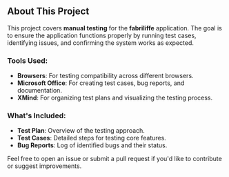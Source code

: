 ## About This Project

This project covers **manual testing** for the **fabriliffe** application. The goal is to ensure the application functions properly by running test cases, identifying issues, and confirming the system works as expected.

### Tools Used:
- **Browsers**: For testing compatibility across different browsers.
- **Microsoft Office**: For creating test cases, bug reports, and documentation.
- **XMind**: For organizing test plans and visualizing the testing process.

### What's Included:
- **Test Plan**: Overview of the testing approach.
- **Test Cases**: Detailed steps for testing core features.
- **Bug Reports**: Log of identified bugs and their status.

Feel free to open an issue or submit a pull request if you'd like to contribute or suggest improvements.
